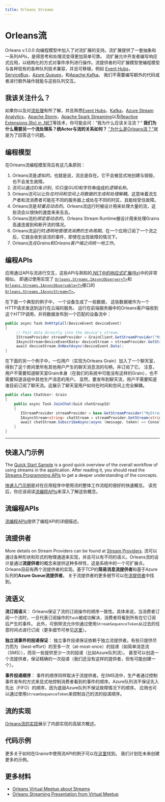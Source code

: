 ```yaml
---
title: Orleans Streams
---
```


# Orleans流

Orleans v.1.0.0 向编程模型中加入了对流扩展的支持。流扩展提供了一套抽象和一系列APIs，是得思考和处理流变得更加简单可靠。
流扩展允许开发者编写响应式应用，以结构化的方式对事件序列进行操作。流提供者的可扩展模型使编程模型与各种现有的各种队列技术兼容，并且可移植，例如
[Event Hubs](http://azure.microsoft.com/en-us/services/event-hubs/)，[ServiceBus](http://azure.microsoft.com/en-us/services/service-bus/)，[Azure Queues](http://azure.microsoft.com/en-us/documentation/articles/storage-dotnet-how-to-use-queues/)，和[Apache Kafka](http://kafka.apache.org/)。
我们不需要编写额外的代码或者进行额外操作就能与这些队列交互。

## 我该关注什么？

如果你以及对[流处理](https://confluentinc.wordpress.com/2015/01/29/making-sense-of-stream-processing/)有所了解，并且熟悉[Event Hubs](http://azure.microsoft.com/en-us/services/event-hubs/)，[Kafka](http://kafka.apache.org/)，[Azure Stream Analytics](http://azure.microsoft.com/en-us/services/stream-analytics/)，[Apache Storm](https://storm.apache.org/)，[Apache Spark Streaming](https://spark.apache.org/streaming/)以及[Reactive Extensions (Rx) in .NET](https://msdn.microsoft.com/en-us/data/gg577609.aspx)等技术，你可能会问：”我为什么应该关注流？“ **我们为什么需要另一个流处理系？统Actor与流的关系如何？**
["为什么是Orleans流？"](streams_why.md)就是为了回答这个问题。


## 编程模型

在Orleans流编程模型背后有这几条原则：

1. Orleans流是*虚拟的*。也就是说，流总是存在。它不会被显式地创建与销毁，也不会发生故障。
2. 流可以通过ID来*识别*，ID只是GUID和字符串组成的*逻辑名称*。
3. Orleans流可以让你*在时间和空间上将数据的生成和处理解耦*。这意味着流生产者和流消费者可能在不同的服务器上或处在不同的时区，且能经受住故障。
4. Orleans流是*轻量且动态的*。Orleans流运行时被设计用来处理大量的流，这些流会以很快的速度来来去去。
5. Orleans流的*绑定是动态的*。Orleans Stream Runtime被设计用来处理Grains高速连接到和断开流的情况。
6. Orleans流运行时*透明地管理流消费的生命周期*。在一个应用订阅了一个流之后，它就会收到该流的事件，即使在出现故障的情况下。
7. Orleans流*在Grains和Orleans客户端之间统一地工作*。


## 编程APIs

应用通过API与流进行交互，这些API与熟知的[.NET中的响应式扩展(Rx)](https://msdn.microsoft.com/en-us/data/gg577609.aspx)中的非常相似。
即通过使用实现了
[`Orleans.Streams.IAsyncObserver<T>`](https://github.com/dotnet/orleans/blob/master/src/Orleans.Core.Abstractions/Streams/Core/IAsyncObserver.cs)和
[`Orleans.Streams.IAsyncObservable<T>`](https://github.com/dotnet/orleans/blob/master/src/Orleans.Core.Abstractions/Streams/Core/IAsyncObservable.cs)接口的
[`Orleans.Streams.IAsyncStream<T>`](https://github.com/dotnet/orleans/blob/master/src/Orleans.Core.Abstractions/Streams/Core/IAsyncStream.cs)。

在下面一个典型的例子中，
一个设备生成了一些数据，
这些数据被作为一个HTTP请求发送到运行在云端的服务。
运行在前端服务器中的Orleans客户端收到这个HTTP调用，并将数据发布到一个匹配的设备流中：

``` csharp
public async Task OnHttpCall(DeviceEvent deviceEvent)
{
     // Post data directly into the device's stream.
     IStreamProvider streamProvider = GrainClient.GetStreamProvider("MyStreamProvider");
     IAsyncStream<DeviceEventData> deviceStream = streamProvider.GetStream<DeviceEventData>(deviceEvent.DeviceId, "MyNamespace");
     await deviceStream.OnNextAsync(deviceEvent.Data);
}
```

在下面的另一个例子中，一位用户（实现为Orleans Grain）加入了一个聊天室，
得到了这个房间里所有其他用户产生的聊天消息流的句柄，并订阅了它。
注意，用户不需要知道聊天室Grain本身（在我们的系统中可能没有这样的Grain），也不需要知道该组中其他生产消息的用户。
显然，要发布到聊天流，用户不需要知道谁目前订阅了聊天流。这展示了聊天室用户如何在时间和空间上完全解耦。

``` csharp
public class ChatUser: Grain
{
    public async Task JoinChat(Guid chatGroupId)
    {
       IStreamProvider streamProvider = base.GetStreamProvider("MyStreamProvider");
       IAsyncStream<string> chatStream = streamProvider.GetStream<string>(chatGroupId, "MyNamespace");
       await chatStream.SubscribeAsync(async (message, token) => Console.WriteLine(message))
    }
}
```

-----------------------------------

## 快速入门示例

The [Quick Start Sample](streams_quick_start.md) is a good quick overview of the overall workflow of using streams in the application.
After reading it, you should read the [Streams Programming APIs](streams_programming_APIs.md) to get a deeper understanding of the concepts.

[快速入门示例](streams_quick_start.md)是对在应用程序中使用流的整体工作流程的很好的快速概览。
读完后，你应该阅读[流编程APIs](streams_programming_APIs.md)来深入了解这些概念。

## 流编程APIs

[流编程APIs](streams_programming_APIs.md)提供了编程API的详细描述。

## 流提供者

More details on Stream Providers can be found at [Stream Providers](stream_providers.md).
流可以通过各种形状和形式的物理通道来实现，并且可以有不同的语义。Orleans流的设计是通过**流提供者**的概念来提供这种多样性，这是系统中的一个可扩展点。Orleans目前有两个流提供者的实现。基于TCP的**简易消息流提供者**和基于Azure队列的**Azure Queue流提供者**。
关于流提供者的更多细节可以在[流提供者](stream_providers.md)中找到。

## 流语义

**流订阅语义**：
Orleans保证了流的订阅操作的顺序一致性。具体来说，当消费者订阅一个流时，一旦代表订阅操作的`Task`被成功解决，消费者将看到所有在它订阅后产生的事件。
此外，可倒带流允许你通过使用`StreamSequenceToken`从过去的任意时间点进行订阅（更多细节可参见[这里](stream_providers.md)）。

**独立流事件的投递保证**：
独立事件投递保证依赖于独立流提供者。有些只提供尽力而为（best-effort）的至多一次（at-most-once）的投递（如简单消息流（SMS）），而另一些提供至少一次的投递（比如Azure队列流）。
甚至可以创造一个流提供者，保证精确的一次投递（我们还没有这样的提供者，但有可能创建一个）。

**事件投递顺序**：
事件的顺序同样取决于流提供者。在SMS流中，生产者通过控制事件发布的方式来显式地控制消费者看到的事件的顺序。Azure队列流不保证先入先出（FIFO）的顺序，因为底层Azure队列不保证故障情况下的顺序。
应用也可以通过使用`StreamSequenceToken`来控制自己的流的投递顺序。

## 流的实现

[Orleans流的实现](~/docs/implementation/streams_implementation/index.md)展示了内部实现的高层次概述。

## 代码示例

更多关于如何在Grains中使用流API的例子可以在[这里](https://github.com/dotnet/orleans/blob/master/test/Grains/TestGrains/SampleStreamingGrain.cs)找到。
我们计划在未来创建更多的示例。


## 更多材料

* [Orleans Virtual Meetup about Streams](https://www.youtube.com/watch?v=eSepBlfY554)
* [Orleans Streaming Presentation from Virtual Meetup](~/docs/resources/presentations/Orleans%20Streaming%20-%20Virtual%20meetup%20-%205-22-2015.pptx)
